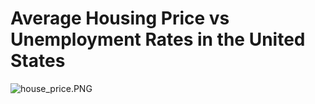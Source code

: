 # Average Housing Price vs Unemployment Rates in the United States
   ![house_price.PNG](https://github.com/RobSalazar/Project-2/blob/main/images/house_price.PNG)
